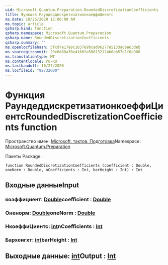 ```yaml
---
uid: Microsoft.Quantum.Preparation.RoundedDiscretizationCoefficients
title: Функция РаундеддискретизатионкоеффиЦиентс
ms.date: 10/26/2020 12:00:00 AM
ms.topic: article
qsharp.kind: function
qsharp.namespace: Microsoft.Quantum.Preparation
qsharp.name: RoundedDiscretizationCoefficients
qsharp.summary: ''
ms.openlocfilehash: 5fcd7a17e9c183789bcad06277e5133a86a63deb
ms.sourcegitcommit: 29e0d88a30e4166fa580132124b0eb57e1f0e986
ms.translationtype: MT
ms.contentlocale: ru-RU
ms.lasthandoff: 10/27/2020
ms.locfileid: "92732600"
---
```

# <a name="roundeddiscretizationcoefficients-function"></a><span data-ttu-id="bb612-102">Функция РаундеддискретизатионкоеффиЦиентс</span><span class="sxs-lookup"><span data-stu-id="bb612-102">RoundedDiscretizationCoefficients function</span></span>

<span data-ttu-id="bb612-103">Пространство имен: [Microsoft. тактов. Подготовка](xref:Microsoft.Quantum.Preparation)</span><span class="sxs-lookup"><span data-stu-id="bb612-103">Namespace: [Microsoft.Quantum.Preparation](xref:Microsoft.Quantum.Preparation)</span></span>

<span data-ttu-id="bb612-104">Пакеты [](https://nuget.org/packages/)</span><span class="sxs-lookup"><span data-stu-id="bb612-104">Package: [](https://nuget.org/packages/)</span></span>




```qsharp
function RoundedDiscretizationCoefficients (coefficient : Double, oneNorm : Double, nCoefficients : Int, barHeight : Int) : Int
```


## <a name="input"></a><span data-ttu-id="bb612-105">Входные данные</span><span class="sxs-lookup"><span data-stu-id="bb612-105">Input</span></span>

### <a name="coefficient--double"></a><span data-ttu-id="bb612-106">коэффициент: [Double](xref:microsoft.quantum.lang-ref.double)</span><span class="sxs-lookup"><span data-stu-id="bb612-106">coefficient : [Double](xref:microsoft.quantum.lang-ref.double)</span></span>




### <a name="onenorm--double"></a><span data-ttu-id="bb612-107">Оненорм: [Double](xref:microsoft.quantum.lang-ref.double)</span><span class="sxs-lookup"><span data-stu-id="bb612-107">oneNorm : [Double](xref:microsoft.quantum.lang-ref.double)</span></span>




### <a name="ncoefficients--int"></a><span data-ttu-id="bb612-108">НкоеффиЦиентс: [int](xref:microsoft.quantum.lang-ref.int)</span><span class="sxs-lookup"><span data-stu-id="bb612-108">nCoefficients : [Int](xref:microsoft.quantum.lang-ref.int)</span></span>




### <a name="barheight--int"></a><span data-ttu-id="bb612-109">Бархеигхт: [int](xref:microsoft.quantum.lang-ref.int)</span><span class="sxs-lookup"><span data-stu-id="bb612-109">barHeight : [Int](xref:microsoft.quantum.lang-ref.int)</span></span>





## <a name="output--int"></a><span data-ttu-id="bb612-110">Выходные данные: [int](xref:microsoft.quantum.lang-ref.int)</span><span class="sxs-lookup"><span data-stu-id="bb612-110">Output : [Int](xref:microsoft.quantum.lang-ref.int)</span></span>


